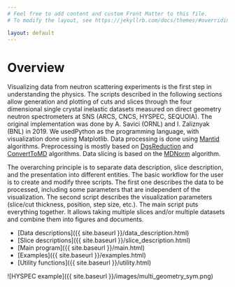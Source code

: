 ```yaml
---
# Feel free to add content and custom Front Matter to this file.
# To modify the layout, see https://jekyllrb.com/docs/themes/#overriding-theme-defaults

layout: default
---
```

Overview
============

Visualizing data from neutron scattering experiments is the first step in understanding the physics. 
The scripts described in the following sections allow generation and plotting of cuts and slices
through the four dimensional single crystal inelastic datasets measured on direct geometry
neutron spectrometers at SNS (ARCS, CNCS, HYSPEC, SEQUOIA). The original implementation was done by A. Savici (ORNL) and
I. Zaliznyak (BNL) in 2019. We usedPython as the programming language,
with visualization done using Matplotlib. Data processing is done using [Mantid](https://mantidproject.org)
algorithms. Preprocessing is mostly based on [DgsReduction](https://docs.mantidproject.org/nightly/algorithms/DgsReduction-v1.html)
and [ConvertToMD](https://docs.mantidproject.org/nightly/algorithms/ConvertToMD-v1.html) algorithms. 
Data slicing is based on the [MDNorm](https://docs.mantidproject.org/nightly/algorithms/MDNorm-v1.html) algorithm.

The overarching principle is to separate data description, slice description, and the presentation into different entities.
The basic workflow for the user is to create and modify three scripts. The first one describes 
the data to be processed, including some parameters that are independent of the visualization.
The second script describes the visualization parameters (slice/cut thickness, position, step size, etc.).
The main script puts everything together. It allows taking multiple slices and/or multiple datasets and 
combine them into figures and documents.

* [Data descriptions]({{ site.baseurl }}/data_description.html)
* [Slice descriptions]({{ site.baseurl }}/slice_description.html)
* [Main program]({{ site.baseurl }}/main.html)
* [Examples]({{ site.baseurl }}/examples.html)
* [Utility functions]({{ site.baseurl }}/utility.html)

![HYSPEC example]({{ site.baseurl }}/images/multi_geometry_sym.png)
